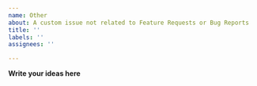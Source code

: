 ```yaml
---
name: Other
about: A custom issue not related to Feature Requests or Bug Reports
title: ''
labels: ''
assignees: ''

---
```


**Write your ideas here**
